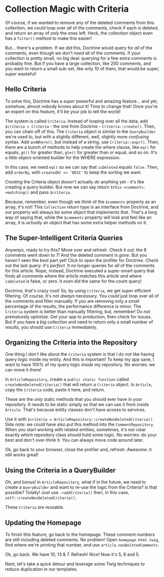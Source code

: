 # Collection Magic with Criteria

Of course, if we wanted to remove any of the deleted comments from this collection,
we *could* loop over *all* of the comments, check if each is deleted, and return
an array of *only* the ones left. Heck, the collection object even has a `filter()`
method to make this easier!

But... there's a problem. If we *did* this, Doctrine would query for *all* of the
comments, even though we don't *need* all of the comments. If your collection is
pretty small, no big deal: querying for a few extra comments is probably fine. But
 if you have a large collection, like 200 comments, and you want to return a small
sub-set, like only 10 of them, that would be super, *super* wasteful!

## Hello Criteria

To solve this, Doctrine has a *super* powerful and amazing feature... and yet,
somehow, almost nobody knows about it! Time to change that! Once you're an expert
on this feature, it'll be your job to tell the world!

The system is called `Criteria`. Instead of looping over all the data, add
`$criteria = Criteria` - the one from Doctrine - `Criteria::create()`. Then, you
can chain off of this. The `Criteria` object is similar to the `QueryBuilder` we're
used to, but with a slightly different, well, slightly more *confusing* syntax.
Add `andWhere()`, but instead of a string, use `Criteria::expr()`. Then, there
are a bunch of methods to help create the where clause, like `eq()` for equals,
`gt()` for greater than, `gte()` for greater than or equal, and so on. It's a little
object-oriented builder for the WHERE expression.

In this case, we need `eq()` so we can say that `isDeleted` equals `false`. Then,
add `orderBy`, with `createdAt => 'DESC'` to keep the sorting we want.

*Creating* the Criteria object doesn't actually *do* anything yet - it's like creating
a query builder. But *now* we can say return `$this->comments->matching()` and pass
`$criteria`.

Because, remember, even though we *think* of the `$comments` property as an array,
it's not! This `Collection` return type is an interface from Doctrine, and our property
will always be some object that implements that. That's a long way of saying that,
while the `$comments` property will look and feel like an array, it is *actually*
an object that has some extra helper methods on it.

## The Super-Intelligent Criteria Queries

*Anyways*, ready to try this? Move over and refresh. Check it out: the 8 comments
went down to 7! And the deleted comment is *gone*. But you haven't seen the *best*
part yet! Click to open the profiler for Doctrine. Check out the last query: it's
*perfect*. It *no* longer queries for *all* of the comments for this article. Nope,
instead, Doctrine executed a super-smart query that finds all comments where the
article matches this article *and* where `isDeleted` is false, or zero. It *even*
did the same for the count query!

Doctrine, that's crazy cool! So, by using `Criteria`, we get *super* efficient
filtering. Of course, it's not *always* necessary. You *could* just loop over
all of the comments and filter manually. If you are removing only a *small* percentage
of the results, the performance difference is minor. The `Criteria` system *is*
better than manually filtering, but, remember! Do *not* prematurely optimize. Get
your app to production, then check for issues. But if you have a *big* collection
and need to return only a small number of results, you should use `Criteria`
immediately.

## Organizing the Criteria into the Repository

One thing I *don't* like about the `Criteria` system is that I do *not* like having
query logic inside my entity. And this is important! To keep my app sane, I want
to have 100% of my query logic *inside* my repository. No worries: we can move
it there!

In `ArticleRepository`, create a `public static function` called
`createNonDeletedCriteria()` that will return a `Criteria` object. In `Article`,
copy the `Criteria` code, paste it here, and return.

These are the *only* static methods that you should ever have in your repository.
It *needs* to be static simply so that we can use it from inside `Article`. That's
because entity classes don't have access to services.

Use it with `$criteria = ArticleRepository::createNonDeletedCriteria()`. Side note:
we *could* have also put this method into the `CommentRepository`. When you start
working with related entities, sometimes, it's not clear exactly *which* repository
class should hold some logic. No worries: do your best and don't over-think it.
You can always move code around later.

Ok, go back to your browser, close the profiler and, refresh. Awesome: it still
works great!

## Using the Criteria in a QueryBuilder

Oh, and bonus! in `ArticleRepository`, what if in the future, we need to create
a `QueryBuilder` and want to re-use the logic from the Criteria? Is that possible?
Totally! Just use `->addCriteria()` then, in this case, `self::createNonDeletedCriteria()`.

These `Criteria` *are* reusable.

## Updating the Homepage

To finish this feature, go back to the homepage. These comment numbers are still
including deleted comments. No problem! Open `homepage.html.twig`, find where we're
printing that number, and use `article.nonDeletedComments`.

Ok, go back. We have 10, 13 & 7. Refresh! Nice! Now it's 5, 9 and 5.

Next, let's take a quick detour and leverage some Twig techniques to reduce duplication
in our templates.
